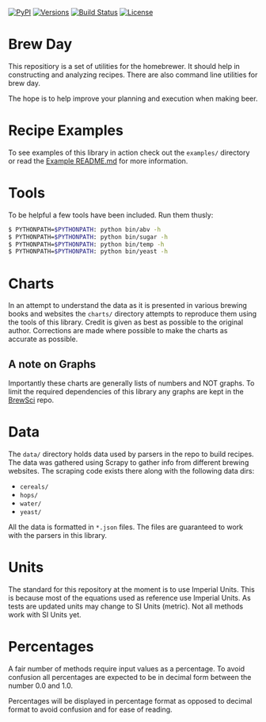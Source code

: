 [![PyPI](https://img.shields.io/pypi/v/brewday.svg)](https://pypi.python.org/pypi/brewday/0.0.4)
[![Versions](https://img.shields.io/pypi/pyversions/brewday.svg)](https://img.shields.io/pypi/pyversions/brewday.svg)
[![Build Status](https://travis-ci.org/chrisgilmerproj/brewday.svg?branch=master)](https://travis-ci.org/chrisgilmerproj/brewday) 
[![License](https://img.shields.io/pypi/l/brewday.svg)](https://opensource.org/licenses/MIT)

# Brew Day

This repositiory is a set of utilities for the homebrewer.  It should help in
constructing and analyzing recipes.  There are also command line utilities for
brew day.

The hope is to help improve your planning and execution when making beer.

# Recipe Examples

To see examples of this library in action check out the `examples/` directory or
read the [Example README.md](./examples/README.md) for more information.

# Tools

To be helpful a few tools have been included.  Run them thusly:

```sh
$ PYTHONPATH=$PYTHONPATH: python bin/abv -h
$ PYTHONPATH=$PYTHONPATH: python bin/sugar -h
$ PYTHONPATH=$PYTHONPATH: python bin/temp -h
$ PYTHONPATH=$PYTHONPATH: python bin/yeast -h
```

# Charts

In an attempt to understand the data as it is presented in various brewing
books and websites the `charts/` directory attempts to reproduce them using
the tools of this library.  Credit is given as best as possible to the
original author.  Corrections are made where possible to make the charts as
accurate as possible.

## A note on Graphs

Importantly these charts are generally lists of numbers and NOT graphs.
To limit the required dependencies of this library any graphs are kept
in the [BrewSci](https://github.com/chrisgilmerproj/brewsci) repo.

# Data

The `data/` directory holds data used by parsers in the repo to build recipes.
The data was gathered using Scrapy to gather info from different brewing
websites.  The scraping code exists there along with the following data dirs:

- `cereals/`
- `hops/`
- `water/`
- `yeast/`

All the data is formatted in `*.json` files.  The files are guaranteed to work
with the parsers in this library.

# Units

The standard for this repository at the moment is to use Imperial Units.  This
is because most of the equations used as reference use Imperial Units.  As
tests are updated units may change to SI Units (metric).  Not all methods
work with SI Units yet.

# Percentages

A fair number of methods require input values as a percentage.  To avoid confusion
all percentages are expected to be in decimal form between the number 0.0
and 1.0.

Percentages will be displayed in percentage format as opposed to decimal
format to avoid confusion and for ease of reading.
